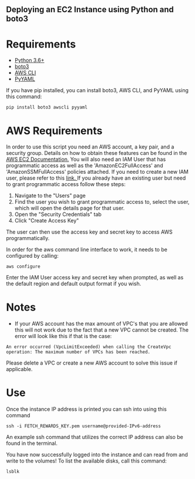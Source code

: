 ## Deploying an EC2 Instance using Python and boto3
# Requirements
* [Python 3.6+](https://www.python.org/downloads/)
* [boto3](https://boto3.amazonaws.com/v1/documentation/api/latest/guide/quickstart.html)
* [AWS CLI](https://docs.aws.amazon.com/cli/latest/userguide/install-cliv2.html)
* [PyYAML](https://pyyaml.org/wiki/PyYAMLDocumentation)

If you have pip installed, you can install boto3, AWS CLI, and PyYAML using this command:
```python3
pip install boto3 awscli pyyaml
```

# AWS Requirements
In order to use this script you need an AWS account, a key pair, and a security group. Details on how to obtain these features can be found in the [AWS EC2 Documentation.](https://docs.aws.amazon.com/AWSEC2/latest/UserGuide/get-set-up-for-amazon-ec2.html) 
You will also need an IAM User that has programmatic access as well as the 'AmazonEC2FullAccess' and 'AmazonSSMFullAccess' policies attached. If you need to create a new IAM user, please refer to this [link. ](https://docs.aws.amazon.com/IAM/latest/UserGuide/id_users_create.html)If you already have an existing user but need to grant programmatic access follow these steps:

1. Navigate to the "Users" page
2. Find the user you wish to grant programmatic access to, select the user, which will open the details page for that user.
3. Open the "Security Credentials" tab
4. Click "Create Access Key"

The user can then use the access key and secret key to access AWS programmatically. 

In order for the aws command line interface to work, it needs to be configured by calling:

``` python3
aws configure
```
Enter the IAM User access key and secret key when prompted, as well as the default region and default output format if you wish. 

# Notes
* If your AWS account has the max amount of VPC's that you are allowed this will not work due to the fact that a new VPC cannot be created. The error will look like this if that is the case:
 ``` shell
An error occurred (VpcLimitExceeded) when calling the CreateVpc operation: The maximum number of VPCs has been reached.
```
Please delete a VPC or create a new AWS account to solve this issue if applicable.

# Use
Once the instance IP address is printed you can ssh into using this command
``` shell
ssh -i FETCH_REWARDS_KEY.pem username@provided-IPv6-address
``` 
An example ssh command that utilizes the correct IP address can also be found in the terminal.

You have now successfully logged into the instance and can read from and write to the volumes!
To list the available disks, call this command:
``` shell
lsblk
```
